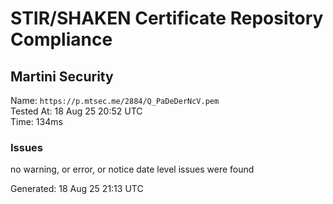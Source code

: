 # STIR/SHAKEN Certificate Repository Compliance

## Martini Security

Name: `https://p.mtsec.me/2884/Q_PaDeDerNcV.pem`\
Tested At: 18 Aug 25 20:52 UTC\
Time: 134ms

### Issues

no warning, or error, or notice date level issues were found

Generated: 18 Aug 25 21:13 UTC